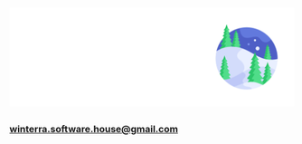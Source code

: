 # ![Image](https://raw.githubusercontent.com/winterrasoftwarehouse/winterrasoftwarehouse.github.io/3c770a4131bcae877c3676c56ca2fc4aee4bcc13/white_logo_transparent_background.png)

### winterra.software.house@gmail.com
